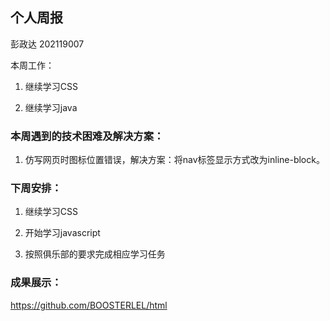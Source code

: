 ## 个人周报

彭政达 202119007

本周工作：

1. 继续学习CSS


2. 继续学习java

### 本周遇到的技术困难及解决方案：

1. 仿写网页时图标位置错误，解决方案：将nav标签显示方式改为inline-block。

### 下周安排：

1. 继续学习CSS
2. 开始学习javascript

3. 按照俱乐部的要求完成相应学习任务

### 成果展示：

https://github.com/BOOSTERLEL/html